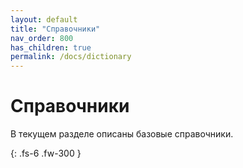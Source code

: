 ```yaml
---
layout: default
title: "Справочники"
nav_order: 800
has_children: true
permalink: /docs/dictionary
---
```


# Справочники

В текущем разделе описаны базовые справочники.

{: .fs-6 .fw-300 }
